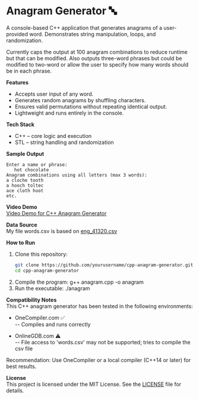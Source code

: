 # Anagram Generator 🔤  
A console-based C++ application that generates anagrams of a user-provided word. Demonstrates string manipulation, loops, and randomization.  
  
Currently caps the output at 100 anagram combinations to reduce runtime but that can be modified. Also outputs three-word phrases but could be modified to two-word or allow the user to specify how many words should be in each phrase.  
  
**Features**  
* Accepts user input of any word.  
* Generates random anagrams by shuffling characters.  
* Ensures valid permutations without repeating identical output.  
* Lightweight and runs entirely in the console.  
  

**Tech Stack**  
* C++ – core logic and execution  
* STL – string handling and randomization  
  

**Sample Output**
```
Enter a name or phrase:
   hot chocolate
Anagram combinations using all letters (max 3 words):
a cloche tooth
a hooch toltec
ace cloth hoot
etc. 
```

**Video Demo**  
[Video Demo for C++ Anagram Generator](https://youtu.be/DWqceeH8hds)  

  
**Data Source**  
My file words.csv is based on [eng_41320.csv](https://gist.github.com/diplodata/be26123b3f45a7ffab36426da2d2ee1f)  


**How to Run**  
1. Clone this repository:  
   ```bash
   git clone https://github.com/yourusername/cpp-anagram-generator.git
   cd cpp-anagram-generator
2. Compile the program:
   g++ anagram.cpp -o anagram
3. Run the executable:
   ./anagram
  

**Compatibility Notes**  
This C++ anagram generator has been tested in the following environments:  
  
* OneCompiler.com ✅  
-- Compiles and runs correctly  
  
* OnlineGDB.com ⚠️  
-- File access to 'words.csv' may not be supported; tries to compile the csv file  
  
Recommendation: Use OneCompiler or a local compiler (C++14 or later) for best results.  

**License**  
This project is licensed under the MIT License. See the [LICENSE](LICENSE) file for details.  
